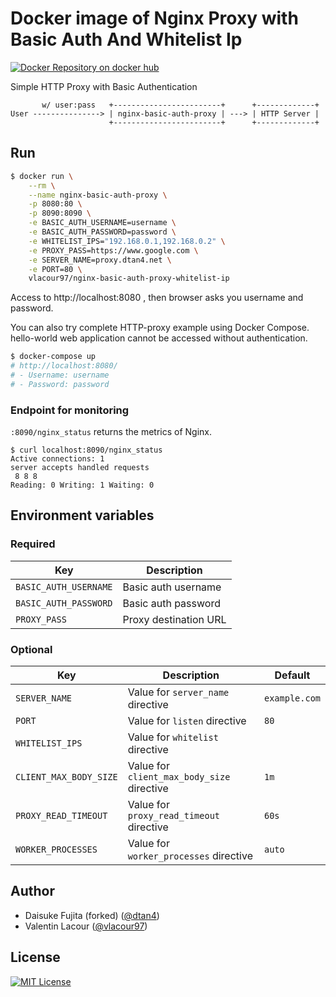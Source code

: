 # Docker image of Nginx Proxy with Basic Auth And Whitelist Ip

[![Docker Repository on docker hub](https://www.unixtutorial.org/images/software/docker-hub.png "Docker Repository on Docker Hub")](https://hub.docker.com/r/djwolfy/nginx-basic-auth-proxy-whitelist-ip)

Simple HTTP Proxy with Basic Authentication

```
       w/ user:pass   +------------------------+      +-------------+
User ---------------> | nginx-basic-auth-proxy | ---> | HTTP Server |
                      +------------------------+      +-------------+
```

## Run

```bash
$ docker run \
    --rm \
    --name nginx-basic-auth-proxy \
    -p 8080:80 \
    -p 8090:8090 \
    -e BASIC_AUTH_USERNAME=username \
    -e BASIC_AUTH_PASSWORD=password \
    -e WHITELIST_IPS="192.168.0.1,192.168.0.2" \
    -e PROXY_PASS=https://www.google.com \
    -e SERVER_NAME=proxy.dtan4.net \
    -e PORT=80 \
    vlacour97/nginx-basic-auth-proxy-whitelist-ip
```

Access to http://localhost:8080 , then browser asks you username and password.

You can also try complete HTTP-proxy example using Docker Compose.
hello-world web application cannot be accessed without authentication.

```bash
$ docker-compose up
# http://localhost:8080/
# - Username: username
# - Password: password
```

### Endpoint for monitoring

`:8090/nginx_status` returns the metrics of Nginx.

```sh-session
$ curl localhost:8090/nginx_status
Active connections: 1
server accepts handled requests
 8 8 8
Reading: 0 Writing: 1 Waiting: 0
```

## Environment variables

### Required

|Key|Description|
|---|---|
|`BASIC_AUTH_USERNAME`|Basic auth username|
|`BASIC_AUTH_PASSWORD`|Basic auth password|
|`PROXY_PASS`|Proxy destination URL|

### Optional

|Key| Description                                | Default       |
|---|--------------------------------------------|---------------|
|`SERVER_NAME`| Value for `server_name` directive          | `example.com` |
|`PORT`| Value for `listen` directive               | `80`          |
|`WHITELIST_IPS`| Value for `whitelist` directive            | ` `           |
|`CLIENT_MAX_BODY_SIZE`| Value for `client_max_body_size` directive | `1m`          |
|`PROXY_READ_TIMEOUT`| Value for `proxy_read_timeout` directive   | `60s`         |
|`WORKER_PROCESSES`| Value for `worker_processes` directive     | `auto`        |

## Author

* Daisuke Fujita (forked) ([@dtan4](https://github.com/dtan4))  
* Valentin Lacour ([@vlacour97](https://github.com/vlacour97))

## License

[![MIT License](http://img.shields.io/badge/license-MIT-blue.svg?style=flat)](LICENSE)
